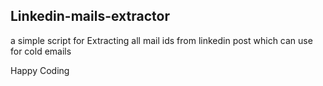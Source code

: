 ## Linkedin-mails-extractor
a simple script for Extracting all mail ids from linkedin post which can use for cold emails


Happy Coding
